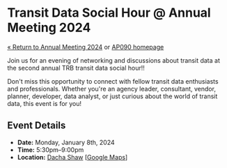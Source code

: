 # Transit Data Social Hour @ Annual Meeting 2024

[« Return to Annual Meeting 2024](/annual-meetings/2024/) or [AP090 homepage](/)

Join us for an evening of networking and discussions about transit data at the second annual TRB transit data social hour!!

Don't miss this opportunity to connect with fellow transit data enthusiasts and professionals. Whether you're an agency leader, consultant, vendor, planner, developer, data analyst, or just curious about the world of transit data, this event is for you!

## Event Details

- **Date:** Monday, January 8th, 2024
- **Time:** 5:30pm–9:00pm
- **Location:** [Dacha Shaw](https://www.dachabeergarden.com/shaw/) [[Google Maps](https://maps.app.goo.gl/jJHXQJf9tqupuBsS6)]
